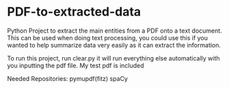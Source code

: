# PDF-to-extracted-data
Python Project to extract the main entities from a PDF onto a text document. This can be used when doing text processing, you could use this if you wanted to help summarize data very easily as it can extract the information.

To run this project, run clear.py it will run everything else automatically with you inputting the pdf file. My test pdf is included

Needed Repositories:
pymupdf(fitz)
spaCy
